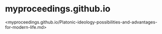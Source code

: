 # myproceedings.github.io
<myproceedings.github.io/Platonic-ideology-possibilities-and-advantages-for-modern-life.md>
